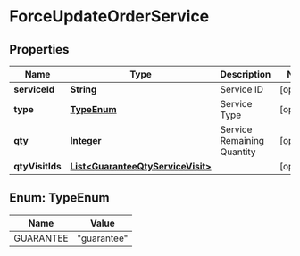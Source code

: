 
# ForceUpdateOrderService

## Properties
Name | Type | Description | Notes
------------ | ------------- | ------------- | -------------
**serviceId** | **String** | Service ID |  [optional]
**type** | [**TypeEnum**](#TypeEnum) | Service Type |  [optional]
**qty** | **Integer** | Service Remaining Quantity |  [optional]
**qtyVisitIds** | [**List&lt;GuaranteeQtyServiceVisit&gt;**](GuaranteeQtyServiceVisit.md) |  |  [optional]


<a name="TypeEnum"></a>
## Enum: TypeEnum
Name | Value
---- | -----
GUARANTEE | &quot;guarantee&quot;



